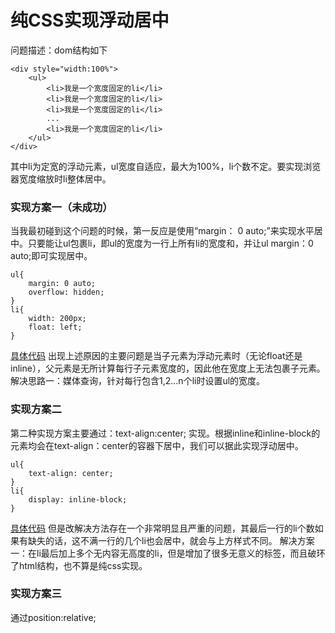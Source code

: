# 纯CSS实现浮动居中 #
问题描述：dom结构如下
```
<div style="width:100%">
	<ul>
		<li>我是一个宽度固定的li</li>
		<li>我是一个宽度固定的li</li>
		<li>我是一个宽度固定的li</li>
		...
		<li>我是一个宽度固定的li</li>
	</ul>
</div>
```
其中li为定宽的浮动元素，ul宽度自适应，最大为100%，li个数不定。要实现浏览器宽度缩放时li整体居中。

### 实现方案一（未成功） ###
当我最初碰到这个问题的时候，第一反应是使用“margin： 0 auto;”来实现水平居中。只要能让ul包裹li，即ul的宽度为一行上所有li的宽度和，并让ul margin：0 auto;即可实现居中。
```
ul{
	margin: 0 auto;
	overflow: hidden;
}
li{
	width: 200px;
	float: left;	
}
```
[具体代码](http://codepen.io/zhangjialiang/pen/LVNaNE)
出现上述原因的主要问题是当子元素为浮动元素时（无论float还是inline），父元素是无所计算每行子元素宽度的，因此他在宽度上无法包裹子元素。
解决思路一：媒体查询，针对每行包含1,2...n个li时设置ul的宽度。

### 实现方案二 ###
第二种实现方案主要通过：text-align:center; 实现。根据inline和inline-block的元素均会在text-align：center的容器下居中，我们可以据此实现浮动居中。
```
ul{
	text-align: center;
}
li{
	display: inline-block;
}
```
[具体代码](http://codepen.io/zhangjialiang/pen/zGqXzN)
但是改解决方法存在一个非常明显且严重的问题，其最后一行的li个数如果有缺失的话，这不满一行的几个li也会居中，就会与上方样式不同。
解决方案一：在li最后加上多个无内容无高度的li，但是增加了很多无意义的标签，而且破环了html结构，也不算是纯css实现。

### 实现方案三 ###
通过position:relative;



